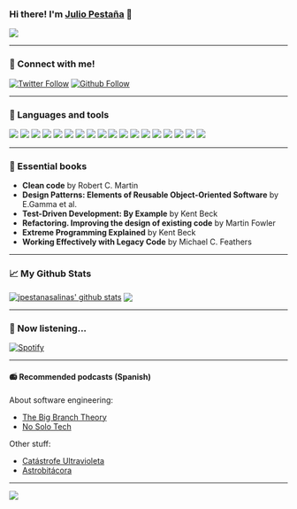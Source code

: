 ### Hi there! I'm [Julio Pestaña][website] 👋

[<img src="https://storage.googleapis.com/gweb-uniblog-publish-prod/original_images/Dino_non-birthday_version.gif"/>](https://github.com/jpestanasalinas)

---

### :electric_plug: Connect with me!

[![Twitter Follow](https://img.shields.io/twitter/follow/jpestanasalinas?color=1DA1F2&label=JPESTANASALINAS&logo=TWITTER&style=for-the-badge)](https://twitter.com/jpestanasalinas)
[![Github Follow](https://img.shields.io/github/followers/jpestanasalinas?label=jpestanasalinas&logo=github&style=for-the-badge)](https://github.com/jpestanasalinas)

---

### :rocket: Languages and tools

[<img src="https://user-images.githubusercontent.com/58487514/106355097-3a07d200-62f6-11eb-9754-fc4aba9536d5.png"/>](https://www.java.com/)
[<img src="https://user-images.githubusercontent.com/58487514/106355130-69b6da00-62f6-11eb-8bfa-91a077c9a8af.png"/>](https://kotlinlang.org/)
[<img src="https://user-images.githubusercontent.com/58487514/106355114-50159280-62f6-11eb-9561-d0e1c29d9643.png"/>](https://spring.io/)
[<img src="https://user-images.githubusercontent.com/58487514/106356177-ebf6cc80-62fd-11eb-8d23-85916b019dc8.png"/>](https://www.scala-lang.org/)
[<img src="https://user-images.githubusercontent.com/58487514/106355150-80f5c780-62f6-11eb-89dd-07dabfa8d6c4.png"/>](https://www.python.org/)
[<img src="https://user-images.githubusercontent.com/58487514/106355192-c9ad8080-62f6-11eb-8139-85befb072227.png"/>](https://www.javascript.com/)
[<img src="https://user-images.githubusercontent.com/58487514/106355215-e3e75e80-62f6-11eb-83e0-ef05a0cd98f3.png"/>](https://git-scm.com/)
[<img src="https://user-images.githubusercontent.com/58487514/106355247-05e0e100-62f7-11eb-93f7-f0013a515287.png"/>](https://www.jenkins.io/)
[<img src="https://user-images.githubusercontent.com/58487514/106355274-21e48280-62f7-11eb-9cbf-727215e6bfe2.png"/>](https://www.docker.com/)
[<img src="https://user-images.githubusercontent.com/58487514/106355299-3cb6f700-62f7-11eb-80c0-46976b404f38.png"/>](https://kubernetes.io/)
[<img src="https://user-images.githubusercontent.com/58487514/106355414-fc0bad80-62f7-11eb-96e0-d7a2c036913e.png"/>](https://www.ansible.com/)
[<img src="https://user-images.githubusercontent.com/58487514/106355454-41c87600-62f8-11eb-8e18-0cddf37a8914.png"/>](http://tomcat.apache.org/)
[<img src="https://user-images.githubusercontent.com/58487514/106355513-b00d3880-62f8-11eb-92f2-e8064f11497a.png"/>](https://httpd.apache.org/)
[<img src="https://user-images.githubusercontent.com/58487514/106356216-4728bf00-62fe-11eb-86ff-61c7ae204e85.png"/>](https://www.nginx.com/)
[<img src="https://user-images.githubusercontent.com/58487514/106355568-21e58200-62f9-11eb-83ea-5f65561f7ce7.png"/>](https://www.oracle.com/)
[<img src="https://user-images.githubusercontent.com/58487514/106355631-928c9e80-62f9-11eb-9005-7e32534c5636.png"/>](https://www.mysql.com/)
[<img src="https://user-images.githubusercontent.com/58487514/106355658-c4056a00-62f9-11eb-9c88-2aabcc5dfce9.png"/>](https://www.postgresql.org/)
[<img src="https://user-images.githubusercontent.com/58487514/106355675-dbdcee00-62f9-11eb-8200-18630c51fb2a.png"/>](https://www.mongodb.com/)

---
### :green_book: Essential books

- **Clean code** by Robert C. Martin
- **Design Patterns:  Elements of Reusable Object-Oriented Software** by E.Gamma et al.
- **Test-Driven Development: By Example** by Kent Beck
- **Refactoring. Improving the design of existing code** by Martin Fowler
- **Extreme Programming Explained** by Kent Beck
- **Working Effectively with Legacy Code** by Michael C. Feathers



---

### :chart_with_upwards_trend: My Github Stats

<a href="https://github.com/jpestanasalinas">
<img align="center" alt="jpestanasalinas' github stats" 
    src="https://github-readme-stats.vercel.app/api?username=jpestanasalinas&show_icons=true&count_private=true&theme=vue-dark" /></a>
    
<a href="https://github.com/jpestanasalinas">
  <img align="center" src="https://github-readme-stats.vercel.app/api/top-langs/?username=jpestanasalinas&theme=vue-dark" />
</a>

---

### :musical_note: Now listening...

[![Spotify](https://spotifysongplaying.vercel.app/api/spotify)](https://open.spotify.com/user/1138888767)

---

#### :radio: Recommended podcasts (Spanish)

About software engineering:
- [The Big Branch Theory](https://open.spotify.com/show/0nEgeCdO0r6u1GjE3AkJM8?si=5GoUOOfKTeGGIYGJOa7qrA)
- [No Solo Tech](https://open.spotify.com/show/0FvdAzxX11y9GEvGH6Ke0u?si=hX_Vy4dgTZCKhXJwNnBvsQ)

Other stuff:
- [Catástrofe Ultravioleta](https://open.spotify.com/show/4STlCt9vD1jbazfNBRi1IN?si=6z7JXyU6RTi2QyxcVvx3kw)
- [Astrobitácora](https://open.spotify.com/show/5VF15wANqcSdMJXDJ2Hzg9?si=FijUVwu2QDuClzeJzKVNPw)

---

![](https://komarev.com/ghpvc/?username=jpestanasalinas&color=green&label=visitors)

[website]: https://twitter.com/jpestanasalinas
